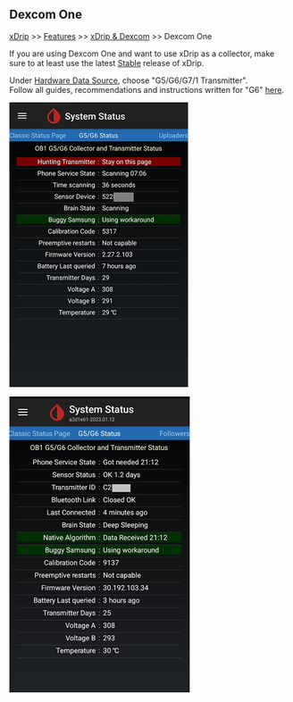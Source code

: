 ## Dexcom One  
[xDrip](../README.md) >> [Features](./Features_page.md) >> [xDrip & Dexcom](./Dexcom_page.md) >> Dexcom One    
  
If you are using Dexcom One and want to use xDrip as a collector, make sure to at least use the latest [Stable](./Updates.md) release of xDrip.  
  
Under [Hardware Data Source](./HardwareDataSource.md), choose "G5/G6/G7/1 Transmitter".  
Follow all guides, recommendations and instructions written for "G6" [here](./Dexcom_page.md).  
  
![](./images/dex-one-statuspg.png)  
  
![](./images/dex-oneC-statuspg.png)  
